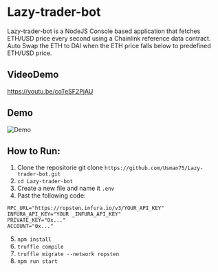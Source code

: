 # Lazy-trader-bot

Lazy-trader-bot is a NodeJS Console based application that fetches ETH/USD price every second using a Chainlink reference data contract.
Auto Swap the ETH to DAI when the ETH price falls below to predefined ETH/USD price.

## VideoDemo 
https://youtu.be/coTeSF2PjAU


## Demo 
 ![Demo](https://github.com/Usman75/Lazy-trader-bot/blob/master/demo.gif)

## How to Run:
1. Clone the repositorie git clone
``` https://github.com/Usman75/Lazy-trader-bot.git ``` 
2.  ``` cd Lazy-trader-bot ```
3.  Create a new file and name it ``` .env ```
4. Past the following code:
```
RPC_URL="https://ropsten.infura.io/v3/YOUR_API_KEY"
INFURA_API_KEY="YOUR _INFURA_API_KEY"
PRIVATE_KEY="0x..."
ACCOUNT="0x..."
```

5. ``` npm install ```
6. ```truffle compile ```
7. ```truffle migrate --network ropsten ```
8. ```npm run start  ```
